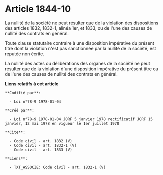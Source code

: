 # Article 1844-10

La nullité de la société ne peut résulter que de la violation des dispositions des articles 1832, 1832-1, alinéa 1er, et
1833, ou de l'une des causes de nullité des contrats en général. 

Toute clause statutaire contraire à une disposition impérative du présent titre dont la violation n'est pas sanctionnée par
la nullité de la société, est réputée non écrite. 

La nullité des actes ou délibérations des organes de la société ne peut résulter que de la violation d'une disposition
impérative du présent titre ou de l'une des causes de nullité des contrats en général.

**Liens relatifs à cet article**

	**Codifié par**:

	  - Loi n°78-9 1978-01-04

	**Créé par**:

	  - Loi n°78-9 1978-01-04 JORF 5 janvier 1978 rectificatif JORF 15 janvier, 12 mai 1978 en vigueur le 1er juillet 1978

	**Cite**:

	  - Code civil - art. 1832 (V)
	  - Code civil - art. 1832-1 (V)
	  - Code civil - art. 1833 (V)

	**Liens**:

	  - TXT_ASSOCIE: Code civil - art. 1832-1 (V)
